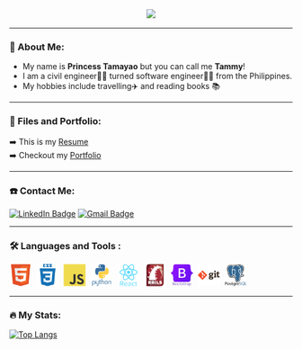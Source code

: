 

<!--
**tammytamayao/tammytamayao** is a ✨ _special_ ✨ repository because its `README.md` (this file) appears on your GitHub profile.

Here are some ideas to get you started:

- 🔭 I’m currently working on ...
- 🌱 I’m currently learning ...
- 👯 I’m looking to collaborate on ...
- 🤔 I’m looking for help with ...
- 💬 Ask me about ...
- 📫 How to reach me: ...
- 😄 Pronouns: ...
- ⚡ Fun fact: ...
-->

<div id="header" align="center">
  <img src="https://media.giphy.com/media/hpXdHPfFI5wTABdDx9/giphy.gif" width="300"/>
</div>

---

### 👩 About Me: 
- My name is <b>Princess Tamayao</b> but you can call me <b>Tammy</b>!
- I am a civil engineer👷‍♀️ turned software engineer👩‍💻 from the Philippines.
- My hobbies include travelling✈️ and reading books 📚 

---

### 📂 Files and Portfolio:
➡️ This is my <a href="https://shorturl.at/XfDv7">Resume</a><br/>
➡️ Checkout my <a href="https://tammytamayao.github.io/portfolio-tamayao/">Portfolio</a><br/>

---

### ☎️ Contact Me: 

<div id="badges">
  <a href="https://www.linkedin.com/in/princess-tamayao-734705145/"><img src="https://img.shields.io/badge/LinkedIn-blue?style=for-the-badge&logo=linkedin&logoColor=white" alt="LinkedIn Badge"/></a>
  <a href="mailto:tammytamayao@gmail.com"><img src="https://img.shields.io/badge/Gmail-red?style=for-the-badge&logo=gmail&logoColor=white" alt="Gmail Badge"/></a>
</div>

---

### :hammer_and_wrench: Languages and Tools :

<div>
  <img src="https://github.com/devicons/devicon/blob/master/icons/html5/html5-original.svg" title="HTML5" alt="HTML" width="40" height="40"/>&nbsp;
  <img src="https://github.com/devicons/devicon/blob/master/icons/css3/css3-plain-wordmark.svg"  title="CSS3" alt="CSS" width="40" height="40"/>&nbsp;
  <img src="https://github.com/devicons/devicon/blob/master/icons/javascript/javascript-original.svg" title="JavaScript" alt="JavaScript" width="40" height="40"/>&nbsp;
  <img src="https://github.com/devicons/devicon/blob/master/icons/python/python-original-wordmark.svg" title="Python" alt="Python" width="40" height="40"/>&nbsp;
  <img src="https://github.com/devicons/devicon/blob/master/icons/react/react-original-wordmark.svg" title="React" alt="React" width="40" height="40"/>&nbsp;
  <img src="https://github.com/devicons/devicon/blob/master/icons/rails/rails-original-wordmark.svg" title="Rails" alt="Rails" width="40" height="40"/>&nbsp;
  <img src="https://github.com/devicons/devicon/blob/master/icons/bootstrap/bootstrap-original-wordmark.svg" title="Bootstrap" alt="Bootstrap" width="40" height="40"/>&nbsp
  <img src="https://github.com/devicons/devicon/blob/master/icons/git/git-original-wordmark.svg" title="Git" **alt="Git" width="40" height="40"/>&nbsp
  <img src="https://github.com/devicons/devicon/blob/master/icons/postgresql/postgresql-original-wordmark.svg" title="Bootstrap" alt="Bootstrap" width="40" height="40"/>
</div>

---

### 🔥 My Stats:

[![Top Langs](https://github-readme-stats.vercel.app/api/top-langs/?username=tammytamayao&layout=compact&theme=vision-friendly-dark)](https://github.com/anuraghazra/github-readme-stats)
